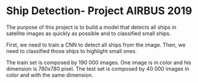 # Ship Detection- Project AIRBUS 2019
The purpose of this project is to build a model that detects all ships in satellite images as quickly as possible and to classified small ships.

First, we need to train a CNN to detect all ships from the image.
Then, we need to classified those ships to highlight small ones. 

The train set is composed by 190 000 images. One image is in color and his dimension is 780x780 pixel. 
The test set is composed by 40 000 images in color and with the same dimension. 
